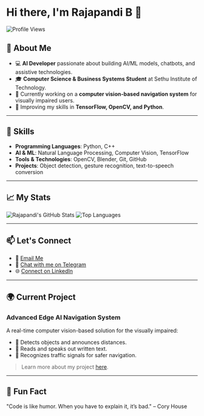 # Hi there, I'm Rajapandi B 👋

![Profile Views](https://komarev.com/ghpvc/?username=RAJAPANDI-B&color=blue)

## 🌟 About Me
- 💻 **AI Developer** passionate about building AI/ML models, chatbots, and assistive technologies.
- 🎓 **Computer Science & Business Systems Student** at Sethu Institute of Technology.
- 🚀 Currently working on a **computer vision-based navigation system** for visually impaired users.
- 🌱 Improving my skills in **TensorFlow, OpenCV, and Python**.

---

## 🔧 Skills
- **Programming Languages**: Python, C++
- **AI & ML**: Natural Language Processing, Computer Vision, TensorFlow
- **Tools & Technologies**: OpenCV, Blender, Git, GitHub
- **Projects**: Object detection, gesture recognition, text-to-speech conversion

---

## 📈 My Stats
![Rajapandi's GitHub Stats](https://github-readme-stats.vercel.app/api?username=rajapandi03&show_icons=true&theme=radical)
![Top Languages](https://github-readme-stats.vercel.app/api/top-langs/?username=rajapandi03&layout=compact&theme=radical)


---

## 📫 Let's Connect
- 📩 [Email Me](mailto:yourEmail@gmail.com)
- 📨 [Chat with me on Telegram](https://t.me/yourTelegramUsername)
- 🌐 [Connect on LinkedIn](https://www.linkedin.com/in/yourLinkedInUsername/)

---

## 🌍 Current Project
### **Advanced Edge AI Navigation System**
A real-time computer vision-based solution for the visually impaired:
- 🧭 Detects objects and announces distances.
- 📖 Reads and speaks out written text.
- 🚦 Recognizes traffic signals for safer navigation.

> Learn more about my project [here](#).

---

## 🌟 Fun Fact
"Code is like humor. When you have to explain it, it’s bad." – Cory House
